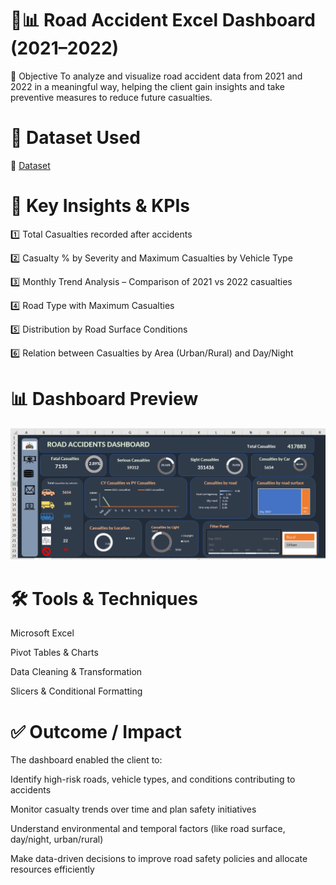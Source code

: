 # 🚗📊 Road Accident Excel Dashboard (2021–2022)


🎯 Objective
To analyze and visualize road accident data from 2021 and 2022 in a meaningful way, helping the client gain insights and take preventive measures to reduce future casualties.



# 📂 Dataset Used

🔗 <a href="https://docs.google.com/spreadsheets/d/1R_uaoZL18nRbqC_MULVne90h3SdRbAyn/edit?gid=1319047066#gid=1319047066"> Dataset<a>


# 📌 Key Insights & KPIs

1️⃣ Total Casualties recorded after accidents

2️⃣ Casualty % by Severity and Maximum Casualties by Vehicle Type

3️⃣ Monthly Trend Analysis – Comparison of 2021 vs 2022 casualties

4️⃣ Road Type with Maximum Casualties

5️⃣ Distribution by Road Surface Conditions

6️⃣ Relation between Casualties by Area (Urban/Rural) and Day/Night


# 📊 Dashboard Preview

  <img src="https://raw.githubusercontent.com/pankarpratiksha50/Excel-Dashboard/main/road%20accident%20dashboard.png" alt="Road Accident Dashboard" width="600">



# 🛠 Tools & Techniques
Microsoft Excel 

Pivot Tables & Charts 

Data Cleaning & Transformation 

Slicers & Conditional Formatting 


# ✅ Outcome / Impact
  The dashboard enabled the client to:

  Identify high-risk roads, vehicle types, and conditions contributing to accidents

  Monitor casualty trends over time and plan safety initiatives

  Understand environmental and temporal factors (like road surface, day/night, urban/rural)

  Make data-driven decisions to improve road safety policies and allocate resources efficiently



